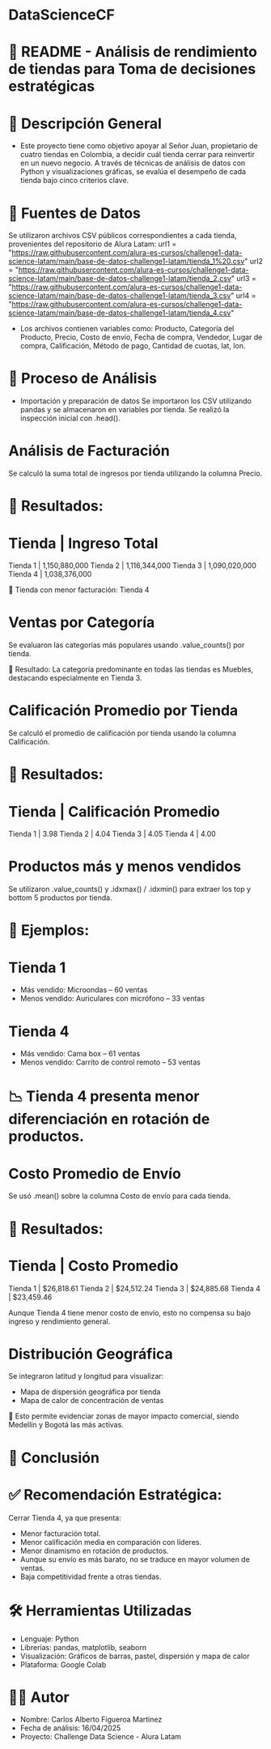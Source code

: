 # DataScienceCF

# 📘 README - Análisis de rendimiento de tiendas para Toma de decisiones estratégicas

# 🧠 Descripción General
* Este proyecto tiene como objetivo apoyar al Señor Juan, propietario de cuatro tiendas en Colombia, a decidir cuál tienda cerrar para reinvertir en un nuevo negocio. A través de técnicas de análisis de datos con Python y visualizaciones gráficas, se evalúa el desempeño de cada tienda bajo cinco criterios clave.

# 🧾 Fuentes de Datos
Se utilizaron archivos CSV públicos correspondientes a cada tienda, provenientes del repositorio de Alura Latam:
url1 = "https://raw.githubusercontent.com/alura-es-cursos/challenge1-data-science-latam/main/base-de-datos-challenge1-latam/tienda_1%20.csv"
url2 = "https://raw.githubusercontent.com/alura-es-cursos/challenge1-data-science-latam/main/base-de-datos-challenge1-latam/tienda_2.csv"
url3 = "https://raw.githubusercontent.com/alura-es-cursos/challenge1-data-science-latam/main/base-de-datos-challenge1-latam/tienda_3.csv"
url4 = "https://raw.githubusercontent.com/alura-es-cursos/challenge1-data-science-latam/main/base-de-datos-challenge1-latam/tienda_4.csv"

* Los archivos contienen variables como:
Producto, Categoría del Producto, Precio, Costo de envío, Fecha de compra, Vendedor, Lugar de compra, Calificación, Método de pago, Cantidad de cuotas, lat, lon.

# 🔎 Proceso de Análisis
 * Importación y preparación de datos
Se importaron los CSV utilizando pandas y se almacenaron en variables por tienda. Se realizó la inspección inicial con .head().

# Análisis de Facturación
Se calculó la suma total de ingresos por tienda utilizando la columna Precio.

# 📌 Resultados:
# Tienda   | Ingreso Total
 Tienda 1  | 1,150,880,000
 Tienda 2  | 1,116,344,000
 Tienda 3  | 1,090,020,000
 Tienda 4  | 1,038,376,000

🔻 Tienda con menor facturación: Tienda 4

# Ventas por Categoría
Se evaluaron las categorías más populares usando .value_counts() por tienda.

📌 Resultado: La categoría predominante en todas las tiendas es Muebles, destacando especialmente en Tienda 3.

# Calificación Promedio por Tienda
Se calculó el promedio de calificación por tienda usando la columna Calificación.

# 📌 Resultados:
# Tienda  | Calificación Promedio
 Tienda 1 | 3.98
 Tienda 2 | 4.04
 Tienda 3 | 4.05
 Tienda 4 | 4.00

# Productos más y menos vendidos
Se utilizaron .value_counts() y .idxmax() / .idxmin() para extraer los top y bottom 5 productos por tienda.

# 📌 Ejemplos:

# Tienda 1
 * Más vendido: Microondas – 60 ventas
 * Menos vendido: Auriculares con micrófono – 33 ventas

# Tienda 4
 * Más vendido: Cama box – 61 ventas
 * Menos vendido: Carrito de control remoto – 53 ventas

# 📉 Tienda 4 presenta menor diferenciación en rotación de productos.


# Costo Promedio de Envío
Se usó .mean() sobre la columna Costo de envío para cada tienda.

# 📌 Resultados:
#  Tienda | Costo Promedio
 Tienda 1 | $26,818.61
 Tienda 2 | $24,512.24
 Tienda 3 | $24,885.68
 Tienda 4 | $23,459.46

Aunque Tienda 4 tiene menor costo de envío, esto no compensa su bajo ingreso y rendimiento general.

# Distribución Geográfica
Se integraron latitud y longitud para visualizar:
 * Mapa de dispersión geográfica por tienda
 * Mapa de calor de concentración de ventas

📍 Esto permite evidenciar zonas de mayor impacto comercial, siendo Medellín y Bogotá las más activas.

# 📌 Conclusión
# ✅ Recomendación Estratégica:

Cerrar Tienda 4, ya que presenta:
 * Menor facturación total.
 * Menor calificación media en comparación con líderes.
 * Menor dinamismo en rotación de productos.
 * Aunque su envío es más barato, no se traduce en mayor volumen de ventas.
 * Baja competitividad frente a otras tiendas.

# 🛠 Herramientas Utilizadas
 * Lenguaje: Python
 * Librerías: pandas, matplotlib, seaborn
 * Visualización: Gráficos de barras, pastel, dispersión y mapa de calor
 * Plataforma: Google Colab

# 👨‍💼 Autor
 * Nombre: Carlos Alberto Figueroa Martinez
 * Fecha de análisis: 16/04/2025
 * Proyecto: Challenge Data Science - Alura Latam


